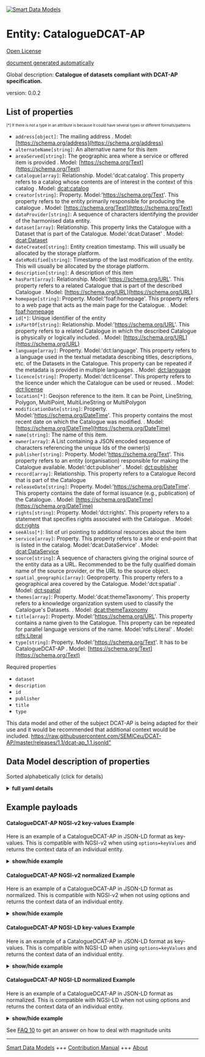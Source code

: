 <!-- 10-Header -->  
[![Smart Data Models](https://smartdatamodels.org/wp-content/uploads/2022/01/SmartDataModels_logo.png "Logo")](https://smartdatamodels.org)  
Entity: CatalogueDCAT-AP  
========================<!-- /10-Header -->  
<!-- 15-License -->  
[Open License](https://github.com/smart-data-models//dataModel.DCAT-AP/blob/master/CatalogueDCAT-AP/LICENSE.md)  
[document generated automatically](https://docs.google.com/presentation/d/e/2PACX-1vTs-Ng5dIAwkg91oTTUdt8ua7woBXhPnwavZ0FxgR8BsAI_Ek3C5q97Nd94HS8KhP-r_quD4H0fgyt3/pub?start=false&loop=false&delayms=3000#slide=id.gb715ace035_0_60)  
<!-- /15-License -->  
<!-- 20-Description -->  
Global description: **Catalogue of datasets compliant with DCAT-AP specification.**  
version: 0.0.2  
<!-- /20-Description -->  
<!-- 30-PropertiesList -->  

## List of properties  

<sup><sub>[*] If there is not a type in an attribute is because it could have several types or different formats/patterns</sub></sup>  
- `address[object]`: The mailing address  . Model: [https://schema.org/address](https://schema.org/address)- `alternateName[string]`: An alternative name for this item  - `areaServed[string]`: The geographic area where a service or offered item is provided  . Model: [https://schema.org/Text](https://schema.org/Text)- `catalogue[array]`: Relationship. Model:'dcat:catalog'. This property refers to a catalog whose contents are of interest in the context of this catalog  . Model: [dcat:catalog](dcat:catalog)- `creator[string]`: Property. Model:'https://schema.org/Text'. This property refers to the entity primarily responsible for producing the catalogue  . Model: [https://schema.org/Text](https://schema.org/Text)- `dataProvider[string]`: A sequence of characters identifying the provider of the harmonised data entity.  - `dataset[array]`: Relationship. This property links the Catalogue with a Dataset that is part of the Catalogue. Model:'dcat:Dataset'  . Model: [dcat:Dataset](dcat:Dataset)- `dateCreated[string]`: Entity creation timestamp. This will usually be allocated by the storage platform.  - `dateModified[string]`: Timestamp of the last modification of the entity. This will usually be allocated by the storage platform.  - `description[string]`: A description of this item  - `hasPart[array]`: Relationship. Model:'https://schema.org/URL'. This property refers to a related Catalogue that is part of the described Catalogue  . Model: [https://schema.org/URL](https://schema.org/URL)- `homepage[string]`: Property. Model:'foaf:homepage'. This property refers to a web page that acts as the main page for the Catalogue.  . Model: [foaf:homepage](foaf:homepage)- `id[*]`: Unique identifier of the entity  - `isPartOf[string]`: Relationship. Model:'https://schema.org/URL'. This property refers to a related Catalogue in which the described Catalogue is physically or logically included.  . Model: [https://schema.org/URL](https://schema.org/URL)- `language[array]`: Property. Model:'dct:language'. This property refers to a language used in the textual metadata describing titles, descriptions, etc. of the Datasets in the Catalogue. This property can be repeated if the  metadata is provided in multiple languages.  . Model: [dct:language](dct:language)- `licence[string]`: Property. Model:'dct:license'. This property refers to the licence under which the Catalogue can be used or reused.  . Model: [dct:license](dct:license)- `location[*]`: Geojson reference to the item. It can be Point, LineString, Polygon, MultiPoint, MultiLineString or MultiPolygon  - `modificationDate[string]`: Property. Model:'https://schema.org/DateTime'. This property contains the most recent date on which the Catalogue was modified.  . Model: [https://schema.org/DateTime](https://schema.org/DateTime)- `name[string]`: The name of this item.  - `owner[array]`: A List containing a JSON encoded sequence of characters referencing the unique Ids of the owner(s)  - `publisher[string]`: Property. Model:'https://schema.org/Text'. This property refers to an entity (organisation) responsible for making the Catalogue available. Model:'dct:publisher'  . Model: [dct:publisher](dct:publisher)- `record[array]`: Relationship. This property refers to a Catalogue Record that is part of the Catalogue  - `releaseDate[string]`: Property. Model:'https://schema.org/DateTime'. This property contains the date of formal issuance (e.g., publication) of the Catalogue.  . Model: [https://schema.org/DateTime](https://schema.org/DateTime)- `rights[string]`: Property. Model:'dct:rights'. This property refers to a statement that specifies rights associated with the Catalogue.  . Model: [dct:rights](dct:rights)- `seeAlso[*]`: list of uri pointing to additional resources about the item  - `service[array]`: Property. This property refers to a site or end-point that is listed in the catalog. Model:'dcat:DataService'  . Model: [dcat:DataService](dcat:DataService)- `source[string]`: A sequence of characters giving the original source of the entity data as a URL. Recommended to be the fully qualified domain name of the source provider, or the URL to the source object.  - `spatial_geographic[array]`: Geoproperty. This property refers to a geographical area covered by the Catalogue. Model:'dct:spatial'  . Model: [dct:spatial](dct:spatial)- `themes[array]`: Property. Model:'dcat:themeTaxonomy'. This property refers to a knowledge organization system used to classify the Catalogue's Datasets.  . Model: [dcat:themeTaxonomy](dcat:themeTaxonomy)- `title[array]`: Property. Model:'https://schema.org/URL'. This property contains a name given to the Catalogue. This property can be repeated for parallel language versions of the name. Model:'rdfs:Literal'  . Model: [rdfs:Literal](rdfs:Literal)- `type[string]`: Property. Model:'https://schema.org/Text'. It has to be CatalogueDCAT-AP  . Model: [https://schema.org/Text](https://schema.org/Text)<!-- /30-PropertiesList -->  
<!-- 35-RequiredProperties -->  
Required properties  
- `dataset`  - `description`  - `id`  - `publisher`  - `title`  - `type`  <!-- /35-RequiredProperties -->  
<!-- 40-RequiredProperties -->  
This data model and other of the subject DCAT-AP is being adapted for their use and it would be recommended that additional context would be included. [https://raw.githubusercontent.com/SEMICeu/DCAT-AP/master/releases/1.1/dcat-ap_1.1.jsonld" ](https://raw.githubusercontent.com/SEMICeu/DCAT-AP/master/releases/1.1/dcat-ap_1.1.jsonld)  
<!-- /40-RequiredProperties -->  
<!-- 50-DataModelHeader -->  
## Data Model description of properties  
Sorted alphabetically (click for details)  
<!-- /50-DataModelHeader -->  
<!-- 60-ModelYaml -->  
<details><summary><strong>full yaml details</strong></summary>    
```yaml  
CatalogueDCAT-AP:    
  description: Catalogue of datasets compliant with DCAT-AP specification.    
  properties:    
    address:    
      description: The mailing address    
      properties:    
        addressCountry:    
          description: 'Property. The country. For example, Spain. Model:''https://schema.org/addressCountry'''    
          type: string    
        addressLocality:    
          description: 'Property. The locality in which the street address is, and which is in the region. Model:''https://schema.org/addressLocality'''    
          type: string    
        addressRegion:    
          description: 'Property. The region in which the locality is, and which is in the country. Model:''https://schema.org/addressRegion'''    
          type: string    
        district:    
          description: 'A district is a type of administrative division that, in some countries, is managed by the local government.'    
          type: string    
        postOfficeBoxNumber:    
          description: 'Property. The post office box number for PO box addresses. For example, 03578. Model:''https://schema.org/postOfficeBoxNumber'''    
          type: string    
        postalCode:    
          description: 'Property. The postal code. For example, 24004. Model:''https://schema.org/https://schema.org/postalCode'''    
          type: string    
        streetAddress:    
          description: 'Property. The street address. Model:''https://schema.org/streetAddress'''    
          type: string    
        streetNr:    
          description: Number identifying a specific property on a public street.    
          type: string    
      type: object    
      x-ngsi:    
        model: https://schema.org/address    
        type: Property    
    alternateName:    
      description: An alternative name for this item    
      type: string    
      x-ngsi:    
        type: Property    
    areaServed:    
      description: The geographic area where a service or offered item is provided    
      type: string    
      x-ngsi:    
        model: https://schema.org/Text    
        type: Property    
    catalogue:    
      description: 'Relationship. Model:''dcat:catalog''. This property refers to a catalog whose contents are of interest in the context of this catalog'    
      items:    
        anyOf:    
          - description: Property. Identifier format of any NGSI entity    
            maxLength: 256    
            minLength: 1    
            pattern: ^[\w\-\.\{\}\$\+\*\[\]`|~^@!,:\\]+$    
            type: string    
          - description: Property. Identifier format of any NGSI entity    
            format: uri    
            type: string    
      type: array    
      x-ngsi:    
        model: dcat:catalog    
        type: Relationship    
    creator:    
      description: 'Property. Model:''https://schema.org/Text''. This property refers to the entity primarily responsible for producing the catalogue'    
      type: string    
      x-ngsi:    
        model: https://schema.org/Text    
        type: Property    
    dataProvider:    
      description: A sequence of characters identifying the provider of the harmonised data entity.    
      type: string    
      x-ngsi:    
        type: Property    
    dataset:    
      description: 'Relationship. This property links the Catalogue with a Dataset that is part of the Catalogue. Model:''dcat:Dataset'''    
      items:    
        anyOf:    
          - description: Property. Identifier format of any NGSI entity    
            maxLength: 256    
            minLength: 1    
            pattern: ^[\w\-\.\{\}\$\+\*\[\]`|~^@!,:\\]+$    
            type: string    
          - description: Property. Identifier format of any NGSI entity    
            format: uri    
            type: string    
      type: array    
      x-ngsi:    
        model: dcat:Dataset    
        type: Relationship    
    dateCreated:    
      description: Entity creation timestamp. This will usually be allocated by the storage platform.    
      format: date-time    
      type: string    
      x-ngsi:    
        type: Property    
    dateModified:    
      description: Timestamp of the last modification of the entity. This will usually be allocated by the storage platform.    
      format: date-time    
      type: string    
      x-ngsi:    
        type: Property    
    description:    
      description: A description of this item    
      type: string    
      x-ngsi:    
        type: Property    
    hasPart:    
      description: 'Relationship. Model:''https://schema.org/URL''. This property refers to a related Catalogue that is part of the described Catalogue'    
      items:    
        format: uri    
        type: string    
      type: array    
      x-ngsi:    
        model: https://schema.org/URL    
        type: Relationship    
    homepage:    
      description: 'Property. Model:''foaf:homepage''. This property refers to a web page that acts as the main page for the Catalogue.'    
      format: uri    
      type: string    
      x-ngsi:    
        model: foaf:homepage    
        type: Property    
    id:    
      anyOf: &cataloguedcat-ap_-_properties_-_owner_-_items_-_anyof    
        - description: Property. Identifier format of any NGSI entity    
          maxLength: 256    
          minLength: 1    
          pattern: ^[\w\-\.\{\}\$\+\*\[\]`|~^@!,:\\]+$    
          type: string    
        - description: Property. Identifier format of any NGSI entity    
          format: uri    
          type: string    
      description: Unique identifier of the entity    
      x-ngsi:    
        type: Property    
    isPartOf:    
      description: 'Relationship. Model:''https://schema.org/URL''. This property refers to a related Catalogue in which the described Catalogue is physically or logically included.'    
      format: uri    
      type: string    
      x-ngsi:    
        model: https://schema.org/URL    
        type: Relationship    
    language:    
      description: 'Property. Model:''dct:language''. This property refers to a language used in the textual metadata describing titles, descriptions, etc. of the Datasets in the Catalogue. This property can be repeated if the  metadata is provided in multiple languages.'    
      items:    
        type: string    
      type: array    
      x-ngsi:    
        model: dct:language    
        type: Property    
    licence:    
      description: 'Property. Model:''dct:license''. This property refers to the licence under which the Catalogue can be used or reused.'    
      type: string    
      x-ngsi:    
        model: dct:license    
        type: Property    
    location:    
      description: 'Geojson reference to the item. It can be Point, LineString, Polygon, MultiPoint, MultiLineString or MultiPolygon'    
      oneOf: &cataloguedcat-ap_-_properties_-_spatial_geographic_-_items_-_oneof    
        - description: GeoProperty. Geojson reference to the item. Point    
          properties:    
            bbox:    
              items:    
                type: number    
              minItems: 4    
              type: array    
            coordinates:    
              items:    
                type: number    
              minItems: 2    
              type: array    
            type:    
              enum:    
                - Point    
              type: string    
          required:    
            - type    
            - coordinates    
          title: GeoJSON Point    
          type: object    
        - description: GeoProperty. Geojson reference to the item. LineString    
          properties:    
            bbox:    
              items:    
                type: number    
              minItems: 4    
              type: array    
            coordinates:    
              items:    
                items:    
                  type: number    
                minItems: 2    
                type: array    
              minItems: 2    
              type: array    
            type:    
              enum:    
                - LineString    
              type: string    
          required:    
            - type    
            - coordinates    
          title: GeoJSON LineString    
          type: object    
        - description: GeoProperty. Geojson reference to the item. Polygon    
          properties:    
            bbox:    
              items:    
                type: number    
              minItems: 4    
              type: array    
            coordinates:    
              items:    
                items:    
                  items:    
                    type: number    
                  minItems: 2    
                  type: array    
                minItems: 4    
                type: array    
              type: array    
            type:    
              enum:    
                - Polygon    
              type: string    
          required:    
            - type    
            - coordinates    
          title: GeoJSON Polygon    
          type: object    
        - description: GeoProperty. Geojson reference to the item. MultiPoint    
          properties:    
            bbox:    
              items:    
                type: number    
              minItems: 4    
              type: array    
            coordinates:    
              items:    
                items:    
                  type: number    
                minItems: 2    
                type: array    
              type: array    
            type:    
              enum:    
                - MultiPoint    
              type: string    
          required:    
            - type    
            - coordinates    
          title: GeoJSON MultiPoint    
          type: object    
        - description: GeoProperty. Geojson reference to the item. MultiLineString    
          properties:    
            bbox:    
              items:    
                type: number    
              minItems: 4    
              type: array    
            coordinates:    
              items:    
                items:    
                  items:    
                    type: number    
                  minItems: 2    
                  type: array    
                minItems: 2    
                type: array    
              type: array    
            type:    
              enum:    
                - MultiLineString    
              type: string    
          required:    
            - type    
            - coordinates    
          title: GeoJSON MultiLineString    
          type: object    
        - description: GeoProperty. Geojson reference to the item. MultiLineString    
          properties:    
            bbox:    
              items:    
                type: number    
              minItems: 4    
              type: array    
            coordinates:    
              items:    
                items:    
                  items:    
                    items:    
                      type: number    
                    minItems: 2    
                    type: array    
                  minItems: 4    
                  type: array    
                type: array    
              type: array    
            type:    
              enum:    
                - MultiPolygon    
              type: string    
          required:    
            - type    
            - coordinates    
          title: GeoJSON MultiPolygon    
          type: object    
      x-ngsi:    
        type: GeoProperty    
    modificationDate:    
      description: 'Property. Model:''https://schema.org/DateTime''. This property contains the most recent date on which the Catalogue was modified.'    
      format: date-time    
      type: string    
      x-ngsi:    
        model: https://schema.org/DateTime    
        type: Property    
    name:    
      description: The name of this item.    
      type: string    
      x-ngsi:    
        type: Property    
    owner:    
      description: A List containing a JSON encoded sequence of characters referencing the unique Ids of the owner(s)    
      items:    
        anyOf: *cataloguedcat-ap_-_properties_-_owner_-_items_-_anyof    
        description: Property. Unique identifier of the entity    
      type: array    
      x-ngsi:    
        type: Property    
    publisher:    
      description: 'Property. Model:''https://schema.org/Text''. This property refers to an entity (organisation) responsible for making the Catalogue available. Model:''dct:publisher'''    
      type: string    
      x-ngsi:    
        model: dct:publisher    
        type: Property    
    record:    
      description: Relationship. This property refers to a Catalogue Record that is part of the Catalogue    
      items:    
        anyOf:    
          - description: Property. Identifier format of any NGSI entity    
            maxLength: 256    
            minLength: 1    
            pattern: ^[\w\-\.\{\}\$\+\*\[\]`|~^@!,:\\]+$    
            type: string    
          - description: Property. Identifier format of any NGSI entity    
            format: uri    
            type: string    
      type: array    
      x-ngsi:    
        type: Relationship    
    releaseDate:    
      description: 'Property. Model:''https://schema.org/DateTime''. This property contains the date of formal issuance (e.g., publication) of the Catalogue.'    
      format: date-time    
      type: string    
      x-ngsi:    
        model: https://schema.org/DateTime    
        type: Property    
    rights:    
      description: 'Property. Model:''dct:rights''. This property refers to a statement that specifies rights associated with the Catalogue.'    
      type: string    
      x-ngsi:    
        model: dct:rights    
        type: Property    
    seeAlso:    
      description: list of uri pointing to additional resources about the item    
      oneOf:    
        - items:    
            format: uri    
            type: string    
          minItems: 1    
          type: array    
        - format: uri    
          type: string    
      x-ngsi:    
        type: Property    
    service:    
      description: 'Property. This property refers to a site or end-point that is listed in the catalog. Model:''dcat:DataService'''    
      items:    
        type: string    
      type: array    
      x-ngsi:    
        model: dcat:DataService    
        type: Property    
    source:    
      description: 'A sequence of characters giving the original source of the entity data as a URL. Recommended to be the fully qualified domain name of the source provider, or the URL to the source object.'    
      type: string    
      x-ngsi:    
        type: Property    
    spatial_geographic:    
      description: 'Geoproperty. This property refers to a geographical area covered by the Catalogue. Model:''dct:spatial'''    
      items:    
        description: 'GeoProperty. Geojson reference to the item. It can be Point, LineString, Polygon, MultiPoint, MultiLineString or MultiPolygon'    
        oneOf: *cataloguedcat-ap_-_properties_-_spatial_geographic_-_items_-_oneof    
      type: array    
      x-ngsi:    
        model: dct:spatial    
    themes:    
      description: 'Property. Model:''dcat:themeTaxonomy''. This property refers to a knowledge organization system used to classify the Catalogue''s Datasets.'    
      items:    
        type: string    
      type: array    
      x-ngsi:    
        model: dcat:themeTaxonomy    
        type: Property    
    title:    
      description: 'Property. Model:''https://schema.org/URL''. This property contains a name given to the Catalogue. This property can be repeated for parallel language versions of the name. Model:''rdfs:Literal'''    
      items:    
        type: string    
      type: array    
      x-ngsi:    
        model: rdfs:Literal    
        type: Property    
    type:    
      description: 'Property. Model:''https://schema.org/Text''. It has to be CatalogueDCAT-AP'    
      enum:    
        - CatalogueDCAT-AP    
      type: string    
      x-ngsi:    
        model: https://schema.org/Text    
        type: Property    
  required:    
    - id    
    - type    
    - dataset    
    - description    
    - publisher    
    - title    
  type: object    
  x-derived-from: ""    
  x-disclaimer: 'Redistribution and use in source and binary forms, with or without modification, are permitted  provided that the license conditions are met. Copyleft (c) 2022 Contributors to Smart Data Models Program'    
  x-license-url: https://github.com/smart-data-models/dataModel.DCAT-AP/blob/master/CatalogueDCAT-AP/LICENSE.md    
  x-model-schema: https://smart-data-models.github.io/dataModel.DCAT-AP/CatalogueDCAT-AP/schema.json    
  x-model-tags: ""    
  x-version: 0.0.2    
```  
</details>    
<!-- /60-ModelYaml -->  
<!-- 70-MiddleNotes -->  
<!-- /70-MiddleNotes -->  
<!-- 80-Examples -->  
## Example payloads    
#### CatalogueDCAT-AP NGSI-v2 key-values Example    
Here is an example of a CatalogueDCAT-AP in JSON-LD format as key-values. This is compatible with NGSI-v2 when  using `options=keyValues` and returns the context data of an individual entity.  
<details><summary><strong>show/hide example</strong></summary>    
```json  
{  
  "id": "urn:ngsi-ld:Catalogue:id:LMVP:18269678",  
  "type": "CatalogueDCAT-AP",  
  "dateCreated": "1980-03-03T10:01:24Z",  
  "dateModified": "1987-12-04T10:44:40Z",  
  "source": "",  
  "name": "Catalogue",  
  "alternateName": "",  
  "description": "Interesting art recently book girl yard represent book. Garden style wish blood your ground size.",  
  "dataProvider": "european open data portal",  
  "owner": [  
    "urn:ngsi-ld:Catalogue:ZYKY:89462950"  
  ],  
  "seeAlso": [  
    "urn:ngsi-ld:Catalogue:ILBA:60770941"  
  ],  
  "location": {  
    "type": "Point",  
    "coordinates": [  
      -83.400987,  
      0.152532  
    ]  
  },  
  "address": {  
    "streetAddress": "2 Rue Mercier",  
    "addressLocality": "Luxembourg",  
    "addressRegion": "Luxembourg",  
    "addressCountry": "Luxembourg",  
    "postalCode": "2985 ",  
    "postOfficeBoxNumber": "",  
    "areaServed": "European Union"  
  },  
  "dataset": [  
    "urn:ngsi-ld:Catalogue:dataset:ZBCW:95668818"  
  ],  
  "publisher": "Spanish data portal",  
  "title": [  
    "title first",  
    "Secondary title."  
  ],  
  "homepage": "ngsi-ld:Catalogue:homepage:ZFAW:13633782",  
  "language": [  
    "ES",  
    "DE"  
  ],  
  "licence": "Creative Commons 3.0 International",  
  "releaseDate": "2004-08-22T22:32:47Z",  
  "spatial_geographic": [  
    {  
      "type": "Point",  
      "coordinates": [  
        57.234944,  
        52.840273  
      ]  
    }  
  ],  
  "themes": [  
    "Want couple him finally responsibility begin. Coach join down new major. Happy yard letter then return member.",  
    "Politics road two question offer white. Recognize fight keep blue person create be. Radio edge or improve less special future. Itself detail computer exist."  
  ],  
  "modificationDate": "1982-09-02T03:16:28Z",  
  "hasPart": [  
    "urn:ngsi-ld:Catalogue:hasPart:GVZM:66676591"  
  ],  
  "isPartOf": "urn:ngsi-ld:Catalogue:isPartOf:NXBZ:88517287",  
  "record": [  
    "Catalogue.items.HLGA.73285516",  
    "Catalogue.items.IHOB.85266800"  
  ],  
  "rights": "",  
  "catalogue": [  
    "urn:ngsi-ld:Catalogue:items:LZMQ:44249979",  
    "urn:ngsi-ld:Catalogue:items:PECX:02526105"  
  ],  
  "creator": "Role fact sport shoulder blue direction probably order."  
}  
```  
</details>  
#### CatalogueDCAT-AP NGSI-v2 normalized Example    
Here is an example of a CatalogueDCAT-AP in JSON-LD format as normalized. This is compatible with NGSI-v2 when not using options and returns the context data of an individual entity.  
<details><summary><strong>show/hide example</strong></summary>    
```json  
{  
  "id": "urn:ngsi-ld:Catalogue:id:LMVP:18269678",  
  "type": "CatalogueDCAT-AP",  
  "dateCreated": {  
    "type": "DateTime",  
    "value": "1980-03-03T10:01:24Z"  
  },  
  "dateModified": {  
    "type": "DateTime",  
    "value": "1987-12-04T10:44:40Z"  
  },  
  "source": {  
    "type": "Text",  
    "value": ""  
  },  
  "name": {  
    "type": "Text",  
    "value": "Catalogue"  
  },  
  "alternateName": {  
    "type": "Text",  
    "value": ""  
  },  
  "description": {  
    "type": "Text",  
    "value": "Interesting art recently book girl yard represent book. Garden style wish blood your ground size."  
  },  
  "dataProvider": {  
    "type": "Text",  
    "value": "european open data portal"  
  },  
  "owner": {  
    "type": "Array",  
    "value": [  
      "urn:ngsi-ld:Catalogue:ZYKY:89462950"  
    ]  
  },  
  "seeAlso": {  
    "type": "Array",  
    "value": [  
      "urn:ngsi-ld:Catalogue:ILBA:60770941"  
    ]  
  },  
  "location": {  
    "type": "geo:json",  
    "value": {  
      "type": "Point",  
      "coordinates": [  
        -83.400987,  
        0.152532  
      ]  
    }  
  },  
  "address": {  
    "type": "StructuredValue",  
    "value": {  
      "streetAddress": "2 Rue Mercier",  
      "addressLocality": "Luxembourg",  
      "addressRegion": "Luxembourg",  
      "addressCountry": "Luxembourg",  
      "postalCode": "2985 ",  
      "postOfficeBoxNumber": "",  
      "areaServed": "European Union"  
    }  
  },  
  "dataset": {  
    "type": "object",  
    "value": "urn:ngsi-ld:Catalogue:dataset:ZBCW:95668818"  
  },  
  "publisher": {  
    "type": "Property",  
    "value": "spanish open data portal"  
  },  
  "title": {  
    "type": "Array",  
    "value": [  
      "Hair commercial free civil. Figure American film despite few. Box watch cold act mean thank music people. Third fill us.",  
      "Technology life low standard second."  
    ]  
  },  
  "homepage": {  
    "type": "string",  
    "value": "urn:ngsi-ld:Catalogue:homepage:ZFAW:13633782"  
  },  
  "language": {  
    "type": "Array",  
    "value": [  
      "Town size computer way. Since challenge phone state listen south low.",  
      "Eight once single. Build every kid."  
    ]  
  },  
  "licence": {  
    "type": "Property",  
    "value": "Improve social simply court week debate bad. Structure ago cup head point. Above much can own course."  
  },  
  "releaseDate": {  
    "type": "DateTime",  
    "value": "2004-08-22T22:32:47Z"  
  },  
  "spatial_geographic": {  
    "type": "Property",  
    "value": {  
      "type": "Point",  
      "coordinates": [  
        57.234944,  
        52.840273  
      ]  
    }  
  },  
  "themes": {  
    "type": "Array",  
    "value": [  
      "Want couple him finally responsibility begin. Coach join down new major. Happy yard letter then return member.",  
      "Politics road two question offer white. Recognize fight keep blue person create be. Radio edge or improve less special future. Itself detail computer exist."  
    ]  
  },  
  "modificationDate": {  
    "type": "DateTime",  
    "value": "1982-09-02T03:16:28Z"  
  },  
  "hasPart": {  
    "type": "object",  
    "value": "urn:ngsi-ld:Catalogue:hasPart:GVZM:66676591"  
  },  
  "isPartOf": {  
    "type": "object",  
    "value": "urn:ngsi-ld:Catalogue:isPartOf:NXBZ:88517287"  
  },  
  "record": {  
    "type": "Array",  
    "value": [  
      "urn:ngsi-ld:Catalogue:items:HLGA:73285516",  
      "urn:ngsi-ld:Catalogue:items:IHOB:85266800"  
    ]  
  },  
  "rights": {  
    "type": "Property",  
    "value": "Open source"  
  },  
  "catalogue": {  
    "type": "Array",  
    "value": [  
      "urn:ngsi-ld:Catalogue:items:LZMQ:44249979",  
      "urn:ngsi-ld:Catalogue:items:PECX:02526105"  
    ]  
  },  
  "creator": {  
    "type": "Text",  
    "value": "Role fact sport shoulder blue direction probably order."  
  }  
}  
```  
</details>  
#### CatalogueDCAT-AP NGSI-LD key-values Example    
Here is an example of a CatalogueDCAT-AP in JSON-LD format as key-values. This is compatible with NGSI-LD when  using `options=keyValues` and returns the context data of an individual entity.  
<details><summary><strong>show/hide example</strong></summary>    
```json  
{  
    "id": "urn:ngsi-ld:Catalogue:id:LMVP:18269678",  
    "type": "CatalogueDCAT-AP",  
    "address": {  
        "streetAddress": "2 Rue Mercier",  
        "addressLocality": "Luxembourg",  
        "addressRegion": "Luxembourg",  
        "addressCountry": "Luxembourg",  
        "postalCode": "2985 ",  
        "postOfficeBoxNumber": "",  
        "areaServed": "European Union"  
    },  
    "alternateName": "",  
    "catalogue": [  
        "urn:ngsi-ld:Catalogue:items:LZMQ:44249979",  
        "urn:ngsi-ld:Catalogue:items:PECX:02526105"  
    ],  
    "creator": "Role fact sport shoulder blue direction probably order.",  
    "dataProvider": "european open data portal",  
    "dataset": [  
        "urn:ngsi-ld:Catalogue:dataset:ZBCW:95668818"  
    ],  
    "dateCreated": "1980-03-03T10:01:24Z",  
    "dateModified": "1987-12-04T10:44:40Z",  
    "description": "Interesting art recently book girl yard represent book. Garden style wish blood your ground size.",  
    "hasPart": [  
        "urn:ngsi-ld:Catalogue:hasPart:GVZM:66676591"  
    ],  
    "homepage": "ngsi-ld:Catalogue:homepage:ZFAW:13633782",  
    "isPartOf": "urn:ngsi-ld:Catalogue:isPartOf:NXBZ:88517287",  
    "language": [  
        "ES",  
        "DE"  
    ],  
    "licence": "Creative Commons 3.0 International",  
    "location": {  
        "type": "Point",  
        "coordinates": [  
            -83.400987,  
            0.152532  
        ]  
    },  
    "modificationDate": "1982-09-02T03:16:28Z",  
    "name": "Catalogue",  
    "owner": [  
        "urn:ngsi-ld:Catalogue:ZYKY:89462950"  
    ],  
    "publisher": "Spanish data portal",  
    "record": [  
        "Catalogue.items.HLGA.73285516",  
        "Catalogue.items.IHOB.85266800"  
    ],  
    "releaseDate": "2004-08-22T22:32:47Z",  
    "rights": "",  
    "seeAlso": [  
        "urn:ngsi-ld:Catalogue:ILBA:60770941"  
    ],  
    "source": "",  
    "spatial_geographic": [  
        {  
            "type": "Point",  
            "coordinates": [  
                57.234944,  
                52.840273  
            ]  
        }  
    ],  
    "themes": [  
        "Want couple him finally responsibility begin. Coach join down new major. Happy yard letter then return member.",  
        "Politics road two question offer white. Recognize fight keep blue person create be. Radio edge or improve less special future. Itself detail computer exist."  
    ],  
    "title": [  
        "title first",  
        "Secondary title."  
    ],  
    "@context": [  
        "https://raw.githubusercontent.com/SEMICeu/DCAT-AP/master/releases/1.1/dcat-ap_1.1.jsonld",  
        "https://raw.githubusercontent.com/smart-data-models/dataModel.DCAT-AP/master/context.jsonld"  
    ]  
}  
```  
</details>  
#### CatalogueDCAT-AP NGSI-LD normalized Example    
Here is an example of a CatalogueDCAT-AP in JSON-LD format as normalized. This is compatible with NGSI-LD when not using options and returns the context data of an individual entity.  
<details><summary><strong>show/hide example</strong></summary>    
```json  
{  
  "id": "urn:ngsi-ld:Catalogue:id:LMVP:18269678",  
  "type": "CatalogueDCAT-AP",  
  "address": {  
    "type": "Property",  
    "value": {  
      "streetAddress": "2 Rue Mercier",  
      "addressLocality": "Luxembourg",  
      "addressRegion": "Luxembourg",  
      "addressCountry": "Luxembourg",  
      "postalCode": "2985 ",  
      "postOfficeBoxNumber": "",  
      "areaServed": "European Union"  
    }  
  },  
  "alternateName": {  
    "type": "Property",  
    "value": ""  
  },  
  "catalogue": {  
    "type": "Relationship",  
    "value": [  
      "urn:ngsi-ld:Catalogue:items:LZMQ:44249979",  
      "urn:ngsi-ld:Catalogue:items:PECX:02526105"  
    ]  
  },  
  "creator": {  
    "type": "Property",  
    "value": ""  
  },  
  "dataProvider": {  
    "type": "Property",  
    "value": "European open data portal"  
  },  
  "dataset": {  
    "type": "Relationship",  
    "object": [  
      "urn:ngsi-ld:Catalogue:dataset:ZBCW:95668818"  
    ]  
  },  
  "dateCreated": {  
    "type": "Property",  
    "value": {  
      "@type": "DateTime",  
      "@value": "2020-03-03T10:01:24Z"  
    }  
  },  
  "dateModified": {  
    "type": "Property",  
    "value": {  
      "@type": "DateTime",  
      "@value": "2021-07-04T10:44:40Z"  
    }  
  },  
  "description": {  
    "type": "Property",  
    "value": ""  
  },  
  "hasPart": {  
    "type": "Relationship",  
    "object": [  
      "urn:ngsi-ld:Catalogue:hasPart:GVZM:66676591"  
    ]  
  },  
  "homepage": {  
    "type": "Property",  
    "value": "Catalogue:homepage:ZFAW:13633782"  
  },  
  "isPartOf": {  
    "type": "Relationship",  
    "object": "urn:ngsi-ld:Catalogue:isPartOf:NXBZ:88517287"  
  },  
  "language": {  
    "type": "Property",  
    "value": [  
      "ES",  
      "DE"  
    ]  
  },  
  "licence": {  
    "type": "Property",  
    "value": [  
      "Creative Commons 3.0 International"  
    ]  
  },  
  "location": {  
    "type": "GeoProperty",  
    "value": {  
      "type": "Point",  
      "coordinates": [  
        -83.400987,  
        0.152532  
      ]  
    }  
  },  
  "modificationDate": {  
    "type": "DateTime",  
    "value": "1982-09-02T03:16:28Z"  
  },  
  "name": {  
    "type": "Property",  
    "value": "Catalogue"  
  },  
  "owner": {  
    "type": "Property",  
    "value": [  
      "urn:ngsi-ld:Catalogue:ZYKY:89462950"  
    ]  
  },  
  "publisher": {  
    "type": "Property",  
    "value": "Spain open data portal"  
  },  
  "record": {  
    "type": "Property",  
    "value": [  
      "Catalogue.items.HLGA.73285516",  
      "Catalogue.items.IHOB.85266800"  
    ]  
  },  
  "releaseDate": {  
    "type": "DateTime",  
    "value": "2004-08-22T22:32:47Z"  
  },  
  "rights": {  
    "type": "Property",  
    "value": ""  
  },  
  "seeAlso": {  
    "type": "Property",  
    "value": [  
      "urn:ngsi-ld:Catalogue:ILBA:60770941"  
    ]  
  },  
  "source": {  
    "type": "Property",  
    "value": ""  
  },  
  "spatial_geographic": {  
    "type": "GeoProperty",  
    "value": {  
      "type": "Point",  
      "coordinates": [  
        57.234944,  
        52.840273  
      ]  
    }  
  },  
  "themes": {  
    "type": "Property",  
    "value": [  
      "Want couple him finally responsibility begin. Coach join down new major. Happy yard letter then return member.",  
      "Politics road two question offer white. Recognize fight keep blue person create be. Radio edge or improve less special future. Itself detail computer exist."  
    ]  
  },  
  "title": {  
    "type": "Property",  
    "value": [  
      "New catalogue",  
      "Nuevo catalogo"  
    ]  
  },  
  "@context": [  
    "https://raw.githubusercontent.com/SEMICeu/DCAT-AP/master/releases/1.1/dcat-ap_1.1.jsonld",  
    "https://raw.githubusercontent.com/smart-data-models/dataModel.DCAT-AP/master/context.jsonld"  
  ]  
}  
```  
</details><!-- /80-Examples -->  
<!-- 90-FooterNotes -->  
<!-- /90-FooterNotes -->  
<!-- 95-Units -->  
See [FAQ 10](https://smartdatamodels.org/index.php/faqs/) to get an answer on how to deal with magnitude units  
<!-- /95-Units -->  
<!-- 97-LastFooter -->  
---  
[Smart Data Models](https://smartdatamodels.org) +++ [Contribution Manual](https://bit.ly/contribution_manual) +++ [About](https://bit.ly/Introduction_SDM)<!-- /97-LastFooter -->  
